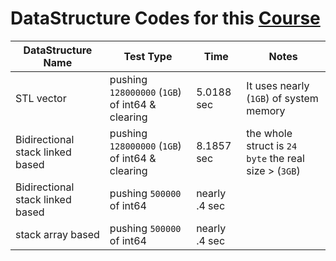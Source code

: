 # DataStructure Codes for this [Course](https://www.youtube.com/playlist?list=PLoK2Lr1miEm-5zCzKE8siQezj9rvQlnca)

| DataStructure Name               | Test Type                                       | Time          | Notes                                                 |
|----------------------------------|-------------------------------------------------|---------------|-------------------------------------------------------|
| STL vector                       | pushing `128000000` (`1GB`) of int64 & clearing | 5.0188 sec    | It uses nearly (`1GB`) of system memory               |
| Bidirectional stack linked based | pushing `128000000` (`1GB`) of int64 & clearing | 8.1857 sec    | the whole struct is `24 byte` the real size > (`3GB`) |
| Bidirectional stack linked based | pushing `500000` of int64                       | nearly .4 sec |                                                       |
| stack array based                | pushing `500000` of int64                       | nearly .4 sec |                                                       |
